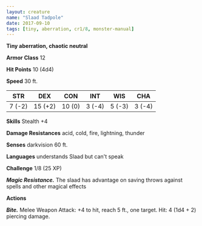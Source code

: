 ```yaml
---
layout: creature
name: "Slaad Tadpole"
date: 2017-09-10
tags: [tiny, aberration, cr1/8, monster-manual]
---
```


**Tiny aberration, chaotic neutral**

**Armor Class** 12

**Hit Points** 10 (4d4)

**Speed** 30 ft.

|   STR   |   DEX   |   CON   |   INT   |   WIS   |   CHA   |
|:-----:|:-----:|:-----:|:-----:|:-----:|:-----:|
| 7 (-2) | 15 (+2) | 10 (0) | 3 (-4) | 5 (-3) | 3 (-4) |

**Skills** Stealth +4

**Damage Resistances** acid, cold, fire, lightning, thunder

**Senses** darkvision 60 ft.

**Languages** understands Slaad but can't speak

**Challenge** 1/8 (25 XP)

***Magic Resistance.*** The slaad has advantage on saving throws against spells and other magical effects

**Actions**

***Bite.*** Melee Weapon Attack: +4 to hit, reach 5 ft., one target. Hit: 4 (1d4 + 2) piercing damage.

